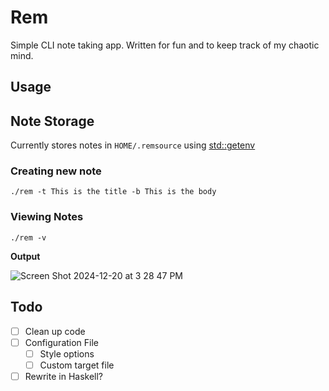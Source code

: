 # Rem

Simple CLI note taking app.
Written for fun and to keep track of my chaotic mind.

## Usage

## Note Storage

Currently stores notes in `HOME/.remsource` using [std::getenv](https://en.cppreference.com/w/cpp/utility/program/getenv)

### Creating new note
```
./rem -t This is the title -b This is the body
```

### Viewing Notes
```
./rem -v
```

**Output**

![Screen Shot 2024-12-20 at 3 28 47 PM](https://github.com/user-attachments/assets/15bce19e-f2df-4912-a614-0e3358e6231e)

## Todo

- [ ] Clean up code
- [ ] Configuration File
  - [ ]  Style options
  - [ ]  Custom target file
- [ ] Rewrite in Haskell?
